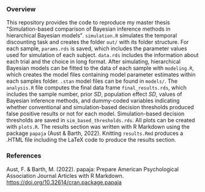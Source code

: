 ### Overview
This repository provides the code to reproduce my master thesis "Simulation-based comparison of Bayesian inference methods in hierarchical Bayesian models". `simulation.R` simulates the temporal discounting task and creates the folder `out/` with its folder structure. For each sample, `params.rds` is saved, which includes the parameter values used for simulation of each subject. `data.rds` includes the information about each trial and the choice in long format. After simulating, hierarchical Bayesian models can be fitted to the data of each sample with `modeling.R`, which creates the model files containing model parameter estimates within each samples folder. `.stan` model files can be found in `models/`. The `analysis.R` file computes the final data frame `final_results.rds`, which includes the sample number, prior *SD*, population effect *SD*, values of Bayesian inference methods, and dummy-coded variables indicating whether conventional and simulation-based decision thresholds produced false positive results or not for each model. Simulation-based decision thresholds are saved in `sim_based_thresholds.rds`.  All plots can be created with `plots.R`. The results section was written with R Markdown using the package `papaja` (Aust & Barth, 2022). Knitting `results.Rmd` produces a .HTML file including the LaTeX code to produce the results section. 


### References
Aust, F. & Barth, M. (2022). papaja: Prepare American Psychological Association Journal Articles with R Markdown. https://doi.org/10.32614/cran.package.papaja